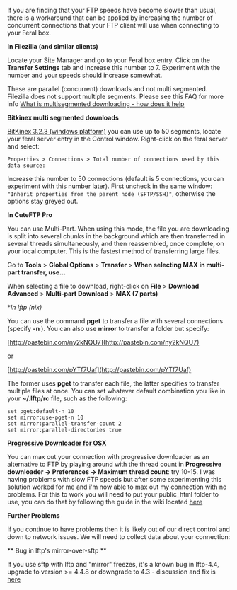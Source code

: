 If you are finding that your FTP speeds have become slower than usual, there is a workaround that can be applied by increasing the number of concurrent connections that your FTP client will use when connecting to your Feral box.

**In Filezilla (and similar clients)** 

Locate your Site Manager and go to your Feral box entry. Click on the **Transfer Settings** tab and increase this number to 7. Experiment with the number and your speeds should increase somewhat.

These are parallel (concurrent) downloads and not multi segmented. Filezilla does not support multiple segments. Please see this FAQ for more info [What is multisegmented downloading - how does it help](https://www.feralhosting.com/faq/view?question=182)

**Bitkinex multi segmented downloads**

[BitKinex 3.2.3 (windows platform)](http://www.bitkinex.com/ftp/client/bitkinex323.exe) you can use up to 50 segments, locate your feral server entry in the Control window. Right-click on the feral server and select:

`Properties > Connections > Total number of connections used by this data source:` 

Increase this number to 50 connections (default is 5 connections, you can experiment with this number later). First uncheck in the same window: `"Inherit properties from the parent node (SFTP/SSH)"`, otherwise the options stay greyed out.

**In CuteFTP Pro** 

You can use Multi-Part. When using this mode, the file you are downloading is split into several chunks in the background which are then transferred in several threads simultaneously, and then reassembled, once complete, on your local computer. This is the fastest method of transferring large files.

Go to **Tools** > **Global Options** > **Transfer** > **When selecting MAX in multi-part transfer, use...**

When selecting a file to download, right-click on **File** > **Download Advanced** > **Multi-part Download** > **MAX (7 parts)**

**In lftp (*nix)** 

You can use the command **pget** to transfer a file with several connections (specify **-n <maxcon>**). You can also use **mirror** to transfer a folder but specify:

[http://pastebin.com/ny2kNQU7](http://pastebin.com/ny2kNQU7)

or 

[http://pastebin.com/pYTf7Uaf](http://pastebin.com/pYTf7Uaf)

The former uses **pget** to transfer each file, the latter specifies to transfer multiple files at once. You can set whatever default combination you like in your **~/.lftp/rc** file, such as the following:

~~~
set pget:default-n 10
set mirror:use-pget-n 10
set mirror:parallel-transfer-count 2
set mirror:parallel-directories true
~~~

**[Progressive Downloader for OSX](http://www.macpsd.net/)**

You can max out your connection with progressive downloader as an alternative to FTP by playing around with the thread count in **Progressive downloader -> Preferences -> Maximum thread count**: try 10-15. I was having problems with slow FTP speeds but after some experimenting this solution worked for me and i'm now able to max out my connection with no problems. For this to work you will need to put your public_html folder to use, you can do that by following the guide in the wiki located [here](https://www.feralhosting.com/faq/view?question=20)

**Further Problems**

If you continue to have problems then it is likely out of our direct control and down to network issues. We will need to collect data about your connection: 

** Bug in lftp's mirror-over-sftp **

If you use sftp with lftp and "mirror" freezes, it's a known bug in lftp-4.4, upgrade to version >= 4.4.8 
or downgrade to 4.3 - discussion and fix is [here](https://github.com/lavv17/lftp/issues/39)



